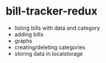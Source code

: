 # bill-tracker-redux

- listing bills with data and category
- adding bills
- graphs
- creating/deleting categories
- storing data in localstorage